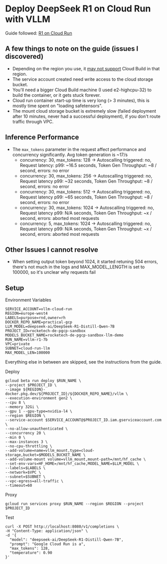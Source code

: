 # Deploy DeepSeek R1 on Cloud Run with VLLM

Guide followed: [R1 on Cloud Run](https://medium.com/google-cloud/scale-to-zero-llm-inference-with-vllm-cloud-run-and-cloud-storage-fuse-42c7e62f6ec6)

## A few things to note on the guide (issues I discovered)
- Depending on the region you use, it [may not support](https://cloud.google.com/build/docs/locations#restricted_regions_for_some_projects) Cloud Build in that region. 
- The service account created need write access to the cloud storage bucket. 
- You'll need a bigger Cloud Build machine (I used  e2-highcpu-32) to build the container, or it gets stuck forever. 
- Cloud run container start-up time is very long (> 3 minutes), this is mostly time spent on "loading safetensors". 
- The mount cloud storage bucket is extremely slow (failed deployment after 10 minutes, never had a successful deployment), if you don't route traffic through VPC.


## Inference Performance 
- The `max_tokens` parameter in the request affect performance and concurrency significantly. Avg token generation is ~17/s
  - concurrency: 30, max_tokens: 128 -> Autoscalling triggered: no, Request latency: p99: ~16.5 seconds, Token Gen Throughput: ~8 / second, errors: no error 
  - concurrency: 30, max_tokens: 256 -> Autoscalling triggered: no, Request latency p99: ~32 seconds, Token Gen Throughput: ~8 / second, errors: no error 
  - concurrency: 30, max_tokens: 512 -> Autoscalling triggered: no, Request latency p99: ~65 seconds, Token Gen Throughput: ~8 / second, errors: no error 
  - concurrency: 30, max_tokens: 1024 -> Autoscalling triggered: no, Request latency p99: N/A seconds, Token Gen Throughput: ~x / second, errors: aborted most requests
  - concurrency: 5, max_tokens: 1024 -> Autoscalling triggered: no, Request latency p99: N/A seconds, Token Gen Throughput: ~x / second, errors: aborted most requests

## Other Issues I cannot resolve
- When setting output token beyond 1024, it started retuning 504 errors, there's not much in the logs and MAX_MODEL_LENGTH is set to 100000, so it's unclear why requests fail


## Setup

Environment Variables
```
SERVICE_ACCOUNT=vllm-cloud-run
REGION=europe-west4
LABELS=purpose=rnd,owner=rh
DOCKER_REPO_NAME=practical-gcp
LLM_MODEL=deepseek-ai/DeepSeek-R1-Distill-Qwen-7B
PROJECT_ID=rocketech-de-pgcp-sandbox
MODELS_BUCKET_NAME=rocketech-de-pgcp-sandbox-llm-demo
RUN_NAME=vllm-r1-7b
VPC=private
SUBNET=cloud-run-llm
MAX_MODEL_LEN=100000
```

Everything else in between are skipped, see the instructions from the guide. 

Deploy
```
gcloud beta run deploy $RUN_NAME \
--project $PROJECT_ID \
--image ${REGION}-docker.pkg.dev/${PROJECT_ID}/${DOCKER_REPO_NAME}/vllm \
--execution-environment gen2 \
--cpu 8 \
--memory 32Gi \
--gpu 1 --gpu-type=nvidia-l4 \
--region $REGION \
--service-account $SERVICE_ACCOUNT@$PROJECT_ID.iam.gserviceaccount.com \
--no-allow-unauthenticated \
--concurrency 20 \
--min 0 \
--max-instances 3 \
--no-cpu-throttling \
--add-volume=name=vllm_mount,type=cloud-storage,bucket=$MODELS_BUCKET_NAME \
--add-volume-mount volume=vllm_mount,mount-path=/mnt/hf_cache \
--set-env-vars=HF_HOME=/mnt/hf_cache,MODEL_NAME=$LLM_MODEL \
--labels=$LABELS \
--network=$VPC \
--subnet=$SUBNET \
--vpc-egress=all-traffic \
--timeout=60
```

Proxy
```
gcloud run services proxy $RUN_NAME --region $REGION --project $PROJECT_ID
```

Test
```
curl -X POST http://localhost:8080/v1/completions \
-H "Content-Type: application/json" \
-d '{
  "model": "deepseek-ai/DeepSeek-R1-Distill-Qwen-7B",
  "prompt": "Google Cloud Run is a",
  "max_tokens": 128,
  "temperature": 0.90
}'
```


